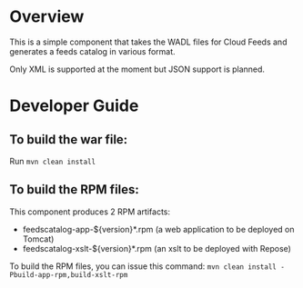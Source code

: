 # Overview
This is a simple component that takes the WADL files for Cloud Feeds and
generates a feeds catalog in various format.

Only XML is supported at the moment but JSON support is planned.

# Developer Guide
## To build the war file:
Run ```mvn clean install```

## To build the RPM files:
This component produces 2 RPM artifacts:
* feedscatalog-app-${version}*.rpm (a web application to be deployed on Tomcat)
* feedscatalog-xslt-${version}*.rpm (an xslt to be deployed with Repose)

To build the RPM files, you can issue this command:
```mvn clean install -Pbuild-app-rpm,build-xslt-rpm```
